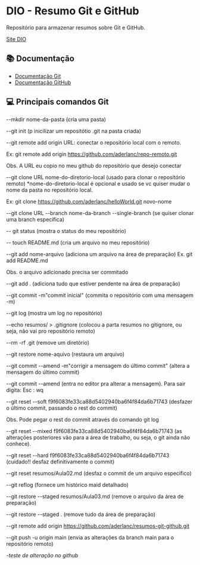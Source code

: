 
# DIO - Resumo Git e GitHub

Repositório para armazenar resumos sobre Git e GitHub.

[Site DIO](https://web.dio.me/)

## 📚 Documentação
- [Documentação Git](https://git-scm.com/docs/git/pt_BR) 
- [Documentação GitHub](https://docs.github.com/pt)

## 💻 Principais comandos Git
--mkdir nome-da-pasta (cria uma pasta)

--git init (p inicilizar um repositótio .git na pasta criada)

--git remote add origin URL: conectar o repositório local com o   remoto. 

Ex: git remote add origin https://github.com/aderlanc/repo-remoto.git

Obs. A URL eu copio no meu github do repositório que desejo conectar

--git clone URL nome-do-diretorio-local (usado para clonar o repositório remoto)
 *nome-do-diretorio-local é opcional e usado se vc quiser mudar o nome da pasta no repositório local.

Ex:  git clone https://github.com/aderlanc/helloWorld.git novo-nome

--git clone URL --branch nome-da-branch --single-branch (se quiser clonar uma branch específica)

-- git status (mostra o status do meu repositório)

-- touch README.md (cria um arquivo no meu repositório)

--git add nome-arquivo (adiciona um arquivo na área de preparação)
Ex. git add README.md

Obs. o arquivo adicionado precisa ser commitado

--git add . (adiciona tudo que estiver pendente na área de preparação)

--git commit -m"commit inicial" (commita o repositório com uma mensagem -m)

--git log (mostra um log no repositório)

--echo resumos/ > .gitignore (colocou a parta resumos no gitignore, ou seja, não vai pro repositório remoto)

--rm -rf .git (remove um diretório)

--git restore nome-aquivo (restaura um arquivo)

--git commit --amend -m"corrigir a mensagem do último commit" (altera a mensagem do último commit)

--git commit --amend (entra no editor pra alterar a mensagem). Para sair digita: Esc : wq

--git reset --soft f9f6083fe33ca88d5402940ba6f4f84da6b71743 (desfazer o último commit, passando o rest do commit)

Obs. Pode pegar o rest do commit através do comando git log

--git reset --mixed f9f6083fe33ca88d5402940ba6f4f84da6b71743 (as alterações posteriores vão para a área de trabalho, ou seja, o git ainda não conhece).

--git reset --hard f9f6083fe33ca88d5402940ba6f4f84da6b71743 (cuidado!! desfaz definitivamente o commit)

--git reset resumos/Aula02.md (desfaz o commit de um arquivo específico)

--git reflog (fornece um histórico maid detalhado)

--git restore --staged resumos/Aula03.md (remove o arquivo da área de preparação)

--git restore --staged . (remove tudo da área de preparação)

--git remote add origin https://github.com/aderlanc/resumos-git-github.git

--git push -u origin main (envia as alterações da branch main para o repositório remoto)

*-teste de alteração no github*
